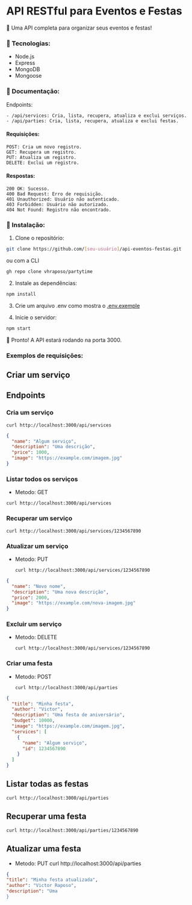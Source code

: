 # API RESTful para Eventos e Festas

🎪 Uma API completa para organizar seus eventos e festas!

### 🚀 Tecnologias:

- Node.js
- Express
- MongoDB
- Mongoose

### 📃 Documentação:

Endpoints:

```http
- /api/services: Cria, lista, recupera, atualiza e exclui serviços.
- /api/parties: Cria, lista, recupera, atualiza e exclui festas.
```

#### Requisições:

```
POST: Cria um novo registro.
GET: Recupera um registro.
PUT: Atualiza um registro.
DELETE: Exclui um registro.
```

#### Respostas:

```
200 OK: Sucesso.
400 Bad Request: Erro de requisição.
401 Unauthorized: Usuário não autenticado.
403 Forbidden: Usuário não autorizado.
404 Not Found: Registro não encontrado.
```

### 🔨 Instalação:

1. Clone o repositório:

```bash
git clone https://github.com/[seu-usuário]/api-eventos-festas.git
```

ou com a CLI

```bash
gh repo clone vhraposo/partytime
```

2. Instale as dependências:

```bash
npm install
```

3. Crie um arquivo .env como mostra o [.env.exemple](./.env.example)

4. Inicie o servidor:

```bash
npm start
```

🎉 Pronto! A API estará rodando na porta 3000.

### Exemplos de requisições:

## Criar um serviço

## Endpoints

### Cria um serviço

```http
curl http://localhost:3000/api/services
```

```json
{
  "name": "Algum serviço",
  "description": "Uma descrição",
  "price": 1000,
  "image": "https://example.com/imagem.jpg"
}
```

### Listar todos os serviços

- Metodo: GET

```http
curl http://localhost:3000/api/services
```

### Recuperar um serviço

```http
curl http://localhost:3000/api/services/1234567890
```

### Atualizar um serviço

- Metodo: PUT
  ```http
  curl http://localhost:3000/api/services/1234567890
  ```

```json
{
  "name": "Novo nome",
  "description": "Uma nova descrição",
  "price": 2000,
  "image": "https://example.com/nova-imagem.jpg"
}
```

### Excluir um serviço

- Metodo: DELETE
  ```http
  curl http://localhost:3000/api/services/1234567890
  ```

### Criar uma festa

- Metodo: POST
  ```http
  curl http://localhost:3000/api/parties
  ```

```json
{
  "title": "Minha festa",
  "author": "Victor",
  "description": "Uma festa de aniversário",
  "budget": 10000,
  "image": "https://example.com/imagem.jpg",
  "services": [
    {
      "name": "Algum serviço",
      "id": 1234567890
    }
  ]
}
```

## Listar todas as festas

```http
curl http://localhost:3000/api/parties
```

## Recuperar uma festa

```http
curl http://localhost:3000/api/parties/1234567890
```

## Atualizar uma festa

- Metodo: PUT
  curl http://localhost:3000/api/parties

```json
{
"title": "Minha festa atualizada",
"author": "Victor Raposo",
"description": "Uma
}
```
